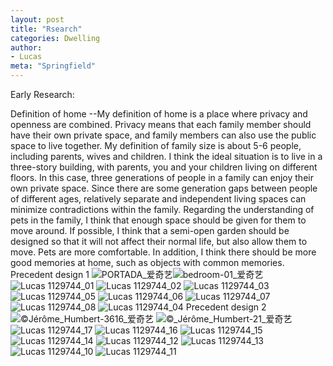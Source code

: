 ```yaml
---
layout: post
title: "Rsearch"
categories: Dwelling
author:
- Lucas
meta: "Springfield"
---
```


Early Research:

Definition of home --My definition of home is a place where privacy and openness are combined. Privacy means that each family member should have their own private space, and family members can also use the public space to live together. My definition of family size is about 5-6 people, including parents, wives and children. I think the ideal situation is to live in a three-story building, with parents, you and your children living on different floors. In this case, three generations of people in a family can enjoy their own private space. Since there are some generation gaps between people of different ages, relatively separate and independent living spaces can minimize contradictions within the family. Regarding the understanding of pets in the family, I think that enough space should be given for them to move around. If possible, I think that a semi-open garden should be designed so that it will not affect their normal life, but also allow them to move. Pets are more comfortable. In addition, I think there should be more good memories at home, such as objects with common memories.
Precedent design 1 ![PORTADA_爱奇艺](https://user-images.githubusercontent.com/90553297/133253971-734375d5-d9db-4f06-a039-2c91d71844eb.png)![bedroom-01_爱奇艺](https://user-images.githubusercontent.com/90553297/133254013-b71ed632-53eb-49e4-bc99-ef2632773b87.png)
![Lucas   1129744_01](https://user-images.githubusercontent.com/90553297/133254172-5cf31216-270b-46a8-89ce-9602c6c5b246.jpg)
![Lucas   1129744_02](https://user-images.githubusercontent.com/90553297/133254188-6ec6fe15-329c-4630-b64d-05a84be1028e.jpg)
![Lucas   1129744_03](https://user-images.githubusercontent.com/90553297/133254194-74233c83-f1db-441c-8dfc-7b1f540db254.jpg)
![Lucas   1129744_05](https://user-images.githubusercontent.com/90553297/133254214-07941d7c-0529-4800-9c17-232aaa0c455a.jpg)
![Lucas   1129744_06](https://user-images.githubusercontent.com/90553297/133254220-caf9c60d-a15b-487a-8e67-c881910dc40c.jpg)
![Lucas   1129744_07](https://user-images.githubusercontent.com/90553297/133254226-c0a51585-cc40-4491-94c1-6c95f76a5f7d.jpg)
![Lucas   1129744_08](https://user-images.githubusercontent.com/90553297/133254231-3a861a45-44f2-479f-b901-10ae07f6d74d.jpg)
![Lucas   1129744_04](https://user-images.githubusercontent.com/90553297/133254240-978a75e9-a1f0-481f-8a67-b4fae4959bf7.jpg)
Precedent design 2![©_Jérôme_Humbert_-3616_爱奇艺](https://user-images.githubusercontent.com/90553297/133254374-1b41329e-3281-47f0-8a83-7c6610880b81.png)
![©_Jérôme_Humbert-21_爱奇艺](https://user-images.githubusercontent.com/90553297/133254378-18103385-dc05-4ab7-bd7a-8e84b13ca59e.png)
![Lucas   1129744_17](https://user-images.githubusercontent.com/90553297/133254419-b2fd65d4-6ec7-4980-9904-ef14e37afb9c.jpg)
![Lucas   1129744_16](https://user-images.githubusercontent.com/90553297/133254427-59881361-0b1f-46a4-bb8e-7dee2f1ed7a3.jpg)
![Lucas   1129744_15](https://user-images.githubusercontent.com/90553297/133254432-bddd5112-d201-475a-8f62-a82b44de692d.jpg)
![Lucas   1129744_14](https://user-images.githubusercontent.com/90553297/133254441-2c37387b-f27e-4127-af82-89cbbe61b918.jpg)
![Lucas   1129744_12](https://user-images.githubusercontent.com/90553297/133254445-6e15722f-a97f-42e9-8d4d-4947862d68b9.jpg)
![Lucas   1129744_13](https://user-images.githubusercontent.com/90553297/133254450-45178fb7-7c8f-446a-941f-541295080146.jpg)
![Lucas   1129744_10](https://user-images.githubusercontent.com/90553297/133254453-9291eb41-1d04-47b9-8cd5-cea30cd7d68b.jpg)
![Lucas   1129744_11](https://user-images.githubusercontent.com/90553297/133254456-f46b8a36-e5c7-45d9-949f-f21f1b6e9edf.jpg)

